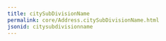 ```yaml
---
title: citySubDivisionName
permalink: core/Address.citySubDivisionName.html
jsonid: citysubdivisionname
---
```

